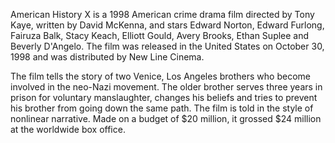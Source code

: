 American History X is a 1998 American crime drama film directed by Tony Kaye, written by David McKenna, and stars Edward Norton, Edward Furlong, Fairuza Balk, Stacy Keach, Elliott Gould, Avery Brooks, Ethan Suplee and Beverly D'Angelo. The film was released in the United States on October 30, 1998 and was distributed by New Line Cinema.

The film tells the story of two Venice, Los Angeles brothers who become involved in the neo-Nazi movement. The older brother serves three years in prison for voluntary manslaughter, changes his beliefs and tries to prevent his brother from going down the same path. The film is told in the style of nonlinear narrative. Made on a budget of $20 million, it grossed $24 million at the worldwide box office.
